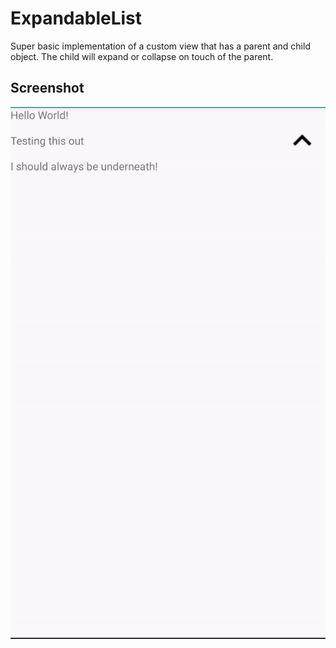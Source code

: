 # ExpandableList

Super basic implementation of a custom view that has a parent and child object. The child will expand or collapse on touch of the parent.

## Screenshot
![](usage.gif)
